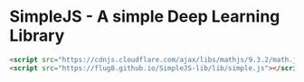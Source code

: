# SimpleJS - A simple Deep Learning Library

```html
<script src="https://cdnjs.cloudflare.com/ajax/libs/mathjs/9.3.2/math.js"></script>
<script src="https://flug8.github.io/SimpleJS-lib/lib/simple.js"></script>
```
